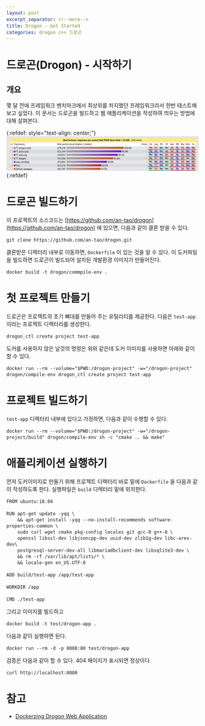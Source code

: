 ```yaml
---
layout: post
excerpt_separator: <!--more-->
title: Drogon - Get Started
categories: drogon c++ 드로곤
---
```


# 드로곤(Drogon) - 시작하기
## 개요

몇 달 전에 프레임워크 벤치마크에서 최상위를 차지했던 프레임워크라서 한번 테스트해보고 싶었다. 이 문서는 드로곤을 빌드하고 웹 애플리케이션을 작성하여 띄우는 
방법에 대해 살펴본다.

{:refdef: style="text-align: center;"}
![drogon benchmark](/assets/drogon-benchmark-2020.png)
{:refdef}
<!--more-->

# 드로곤 빌드하기

이 프로젝트의 소스코드는 [https://github.com/an-tao/drogon](https://github.com/an-tao/drogon) 에 있으면, 다음과 같이 클론 받을 수 있다.

```shell
git clone https://github.com/an-tao/drogon.git
```

클론받은 디렉터리 내부로 이동하면, `Dockerfile` 이 있는 것을 알 수 있다. 이 도커파일을 빌드하면 드로곤이 빌드되어 설치된 개발환경 이미지가 만들어진다.

```shell
docker build -t drogon/commpile-env .
```

# 첫 프로젝트 만들기

드로곤은 프로젝트의 초기 뼈대를 만들어 주는 유틸리티를 제공한다. 다음은 `test-app` 이라는 프로젝트 디렉터리를 생성한다.

```shell
drogon_ctl create project test-app
```

도커를 사용하지 않은 날것의 명령은 위와 같은데 도커 이미지를 사용하면 아래와 같이 할 수 있다.

```shell
docker run --rm --volume="$PWD:/drogon-project" -w="/drogon-project" drogon/compile-env drogon_ctl create project test-app
```

# 프로젝트 빌드하기

`test-app` 디렉터리 내부에 있다고 가정하면, 다음과 같이 수행할 수 있다.

```shell
docker run --rm --volume="$PWD:/drogon-project" -w="/drogon-project/build" drogon/compile-env sh -c "cmake .. && make" 
```

# 애플리케이션 실행하기

먼저 도커이미지로 만들기 위해 프로젝트 디렉터리 바로 밑에 `Dockerfile` 을 다음과 같이 작성하도록 한다. 실행파일은 `build` 디렉터리 밑에 위치한다.

```shell
FROM ubuntu:18.04

RUN apt-get update -yqq \
    && apt-get install -yqq --no-install-recommends software-properties-common \
    sudo curl wget cmake pkg-config locales git gcc-8 g++-8 \
    openssl libssl-dev libjsoncpp-dev uuid-dev zlib1g-dev libc-ares-dev\
    postgresql-server-dev-all libmariadbclient-dev libsqlite3-dev \
    && rm -rf /var/lib/apt/lists/* \
    && locale-gen en_US.UTF-8

ADD build/test-app /app/test-app

WORKDIR /app

CMD ./test-app
```

그리고 이미지를 빌드하고

```shell
docker build -t test/drogon-app .
```

다음과 같이 실행하면 된다. 

```shell
docker run --rm -d -p 8080:80 test/drogon-app 
```

검증은 다음과 같이 할 수 있다. 404 페이지가 표시되면 정상이다.

```shell
curl http://localhost:8080
```

# 참고

* [Dockerzing Drogon Web Application](https://medium.com/@srdbranding/how-to-dockerize-a-c-drogon-web-application-web-app-in-an-existing-project-for-the-web-7778ec7ddcd7)

